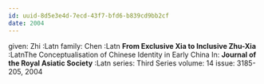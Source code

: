 ```yaml
---
id: uuid-8d5e3e4d-7ecd-43f7-bfd6-b839cd9bb2cf
date: 2004
---
```


given: Zhi :Latn
family: Chen :Latn
**From Exclusive Xia to Inclusive Zhu-Xia** :LatnThe Conceptualisation of Chinese Identity in Early China
In: 
**Journal of the Royal Asiatic Society** :Latn
series: Third Series
volume: 14
issue: 3185-205, 2004